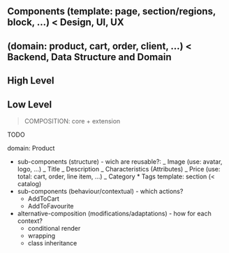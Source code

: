 ## Components (template: page, section/regions, block, ...) < Design, UI, UX

## (domain: product, cart, order, client, ...) < Backend, Data Structure and Domain

## High Level

## Low Level

> COMPOSITION: core + extension

TODO

domain: Product

- sub-components (structure) - wich are reusable?:
  _ Image (use: avatar, logo, ...)
  _ Title
  _ Description
  _ Characteristics (Attributes)
  _ Price (use: total: cart, order, line item, ...)
  _ Category \* Tags
  template: section (< catalog)
- sub-components (behaviour/contextual) - which actions?
  - AddToCart
  - AddToFavourite
- alternative-composition (modifications/adaptations) - how for each context?
  - conditional render
  - wrapping
  - class inheritance
